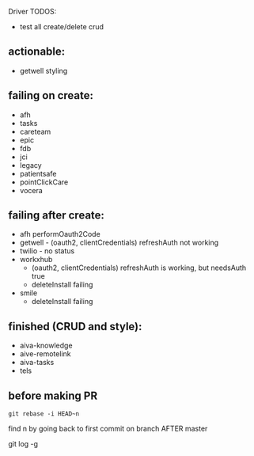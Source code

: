 Driver TODOS:

- test all create/delete crud

## actionable:

- getwell styling

## failing on create:

- afh
- tasks
- careteam
- epic
- fdb
- jci
- legacy
- patientsafe
- pointClickCare
- vocera

## failing after create:

- afh performOauth2Code
- getwell - (oauth2, clientCredentials) refreshAuth not working
- twilio - no status
- workxhub
  - (oauth2, clientCredentials) refreshAuth is working, but needsAuth true
  - deleteInstall failing
- smile
  - deleteInstall failing

## finished (CRUD and style):

- aiva-knowledge
- aive-remotelink
- aiva-tasks
- tels

## before making PR

`git rebase -i HEAD~n`

find n by going back to first commit on branch AFTER master

git log -g
